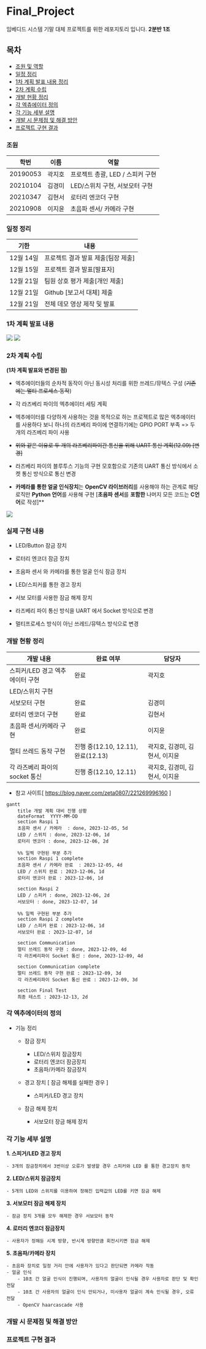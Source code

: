 # Final_Project
임베디드 시스템 기말 대체 프로젝트를 위한 레포지토리 입니다. **2분반 1조**
## 목차
- [조원 및 역할](#조원)
- [일정 정리](#일정-정리)
- [1차 계획 발표 내용 정리](#1차-계획-발표-내용)
- [2차 계획 수립](#2차-계획-수립)
- [개발 현황 정리](#개발-현황-정리)
- [각 엑츄에이터 정의](#각-엑추에이터-정의)
- [각 기능 세부 설명](#각-기능-세부-설명)
- [개발 시 문제점 및 해결 방안](#개발-시-문제점-및-해결-방안)
- [프로젝트 구현 결과](#프로젝트-구현-결과)





###    조원

|학번|이름|역할|
|------|---|---|
|20190053|곽지호|프로젝트 총괄, LED / 스피커 구현|
|20210104|김경미|LED/스위치 구현, 서보모터 구현|
|20210347|김현서|로터리 엔코더 구현|
|20210908|이지윤|초음파 센서/ 카메라 구현|


### 일정 정리
|기한|내용|
|------|---|
|12월 14일|프로젝트 결과 발표 제출[팀장 제출]|
|12월 15일|프로젝트 결과 발표[발표자]|
|12월 21일|팀원 상호 평가 제출[개인 제출]|
|12월 21일|Github [보고서 대체] 제출|
|12월 21일|전체 데모 영상 제작 및 발표|

### 1차 계획 발표 내용
<img src="/images/계획.png">
<img src="/images/일정.png">


### 2차 계획 수립
**(1차 계획 발표와 변경된 점)**
- 엑추에이터들의 순차적 동작이 아닌 동시성 처리를 위한 쓰레드/뮤텍스 구성 (~~기존에는 멀티 프로세스 동작~~)


- 각 라즈베리 파이의 엑추에이터 세팅 계획
- 엑추에이터를 다양하게 사용하는 것을 목적으로 하는 프로젝트로 많은 엑추에이터를 사용하다 보니 하나의 라즈베리 파이에 연결하기에는 GPIO PORT 부족 => 두 개의 라즈베리 파이 사용


- ~~위와 같은 이유로 두 개의 라즈베리파이간 통신을 위해 UART 통신 계획(12.09) [변경]~~
- 라즈베리 파이의 블루투스 기능의 구현 모호함으로 기존의 UART 통신 방식에서 소켓 통신 방식으로 통신 변경

- **카메라를 통한 얼굴 인식장치**는 **OpenCV 라이브러리**를 사용해야 하는 관계로 해당 로직만 **Python 언어**를 사용해 구현 [**초음파 센서**를 **포함한** 나머지 모든 코드는 **C언어**로 작성]**

<img src="/images/라즈베리파이_예제.png">

### 실제 구현 내용

- LED/Button 잠금 장치
- 로터리 엔코더 잠금 장치
- 초음파 센서 와 카메라를 통한 얼굴 인식 잠금 장치
- LED/스피커를 통한 경고 장치
- 서보 모터를 사용한 잠금 해제 장치

- 라즈베리 파이 통신 방식을 UART 에서 Socket 방식으로 변경
- 멀티프로세스 방식이 아닌 쓰레드/뮤텍스 방식으로 변경



### 개발 현황 정리
|개발 내용|완료 여부|담당자|
|------|---|---|
|스피커/LED 경고 엑추에이터 구현|완료|곽지호|
|LED/스위치 구현||
|서보모터 구현|완료|김경미|
|로터리 엔코더 구현|완료|김현서|
|초음파 센서/카메라 구현|완료|이지윤|
|멀티 쓰레드 동작 구현|진행 중(12.10, 12.11), 완료(12.13)|곽지호, 김경미, 김현서, 이지윤|
|각 라즈베리 파이의 socket 통신|진행 중(12.10, 12.11)|곽지호, 김경미, 김현서, 이지윤|
- 참고 사이트[ https://blog.naver.com/zeta0807/221269996160 ]
  
```mermaid
gantt
    title 개발 계획 대비 진행 상황
    dateFormat  YYYY-MM-DD
    section Raspi 1
    초음파 센서 / 카메라  : done, 2023-12-05, 5d
    LED / 스위치 : done, 2023-12-06, 1d
    로터리 엔코더 : done, 2023-12-06, 2d

    %% 일찍 구현된 부분 추가
    section Raspi 1 complete
    초음파 센서 / 카메라 완료  : 2023-12-05, 4d
    LED / 스위치 완료 : 2023-12-06, 1d
    로터리 엔코더 완료 : 2023-12-06, 1d

    section Raspi 2
    LED / 스피커 : done, 2023-12-06, 2d
    서보모터 : done, 2023-12-07, 1d

    %% 일찍 구현된 부분 추가
    section Raspi 2 complete
    LED / 스피커 완료 : 2023-12-06, 1d
    서보모터 완료 : 2023-12-07, 1d

    section Communication
    멀티 쓰레드 동작 구현 : done, 2023-12-09, 4d
    각 라즈베리파이 Socket 통신 : done, 2023-12-09, 4d

    section Communication complete
    멀티 쓰레드 동작 구현 완료 : 2023-12-09, 3d
    각 라즈베리파이 Socket 통신 완료 : 2023-12-09, 3d

    section Final Test
    최종 테스트 : 2023-12-13, 2d
```


### 각 엑추에이터의 정의
- 기능 정리
	- 잠금 장치
		- LED/스위치 잠금장치
		- 로터리 엔코더 잠금장치
		- 초음파/카메라 잠금장치

	- 경고 장치 [ 잠금 해제를 실패한 경우 ]
		- 스피커/LED 경고 장치
		
	- 잠금 해제 장치
		- 서보모터 장금 해제 장치
		
### 각 기능 세부 설명	

**1. 스피거/LED 경고 장치**

	- 3개의 잠금창치에서 3번이상 오류가 발생할 경우 스피커와 LED 를 통한 경고장치 동작
	
**2. LED/스위치 잠금장치**

	- 5개의 LED와 스위치를 이용하여 정해진 입력값의 LED를 키면 잠금 해제
**3. 서보모터 잠금 해제 장치**

	- 잠금 장치 3개를 모두 해제한 경우 서보모터 동작	
**4. 로터리 엔코더 잠금장치**

	- 사용자가 정해둔 시계 방향, 반시계 방향만큼 회전시키면 잠금 해제
**5. 초음파/카메라 장치**

   	- 초음파 장치로 일정 거리 안에 사용자가 있다고 판단되면 카메라 작동
   	- 얼굴 인식
   	  	- 10초 간 얼굴 인식이 진행되며, 사용자의 얼굴이 인식될 경우 사용자로 판단 및 확인 전달
   	  	- 10초 간 사용자의 얼굴이 인식 안되거나, 미사용자 얼굴이 계속 인식될 경우, 오류 전달
       	- OpenCV haarcascade 사용	


### 개발 시 문제점 및 해결 방안


###   프로젝트 구현 결과

